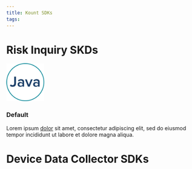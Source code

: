 ```yaml
---
title: Kount SDKs
tags: 
---
```


# Risk Inquiry SKDs

<div class="uk-card uk-card-default uk-card-body uk-align-center uk-width-1-3@m">
  <div class="uk-card-media-top">
                <img class="uk-align-center" width="100" height="100" src="/uploads/Java logo@4x-50.jpg" alt="">
            </div>
    <h3 class="uk-card-title">Default</h3>
    <p>Lorem ipsum <a href="#">dolor</a> sit amet, consectetur adipiscing elit, sed do eiusmod tempor incididunt ut labore et dolore magna aliqua.</p>
</div>

# Device Data Collector SDKs

